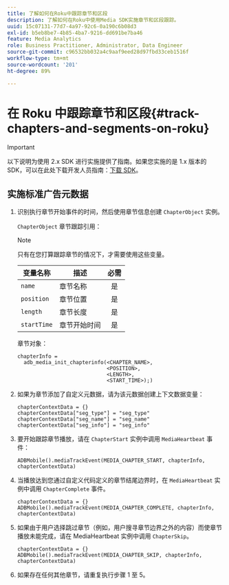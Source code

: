 ```yaml
---
title: 了解如何在Roku中跟踪章节和区段
description: 了解如何在Roku中使用Media SDK实施章节和区段跟踪。
uuid: 15c07131-77d7-4a97-92c6-0a190c6b08d3
exl-id: b5eb8be7-4b85-4ba7-9216-dd691be7ba46
feature: Media Analytics
role: Business Practitioner, Administrator, Data Engineer
source-git-commit: c96532bb032a4c9aaf9eed28d97fbd33ceb1516f
workflow-type: tm+mt
source-wordcount: '201'
ht-degree: 89%

---
```


# 在 Roku 中跟踪章节和区段{#track-chapters-and-segments-on-roku}

>[!IMPORTANT]
>
>以下说明为使用 2.x SDK 进行实施提供了指南。如果您实施的是 1.x 版本的 SDK，可以在此处下载开发人员指南：[下载 SDK](/help/sdk-implement/download-sdks.md)。

## 实施标准广告元数据

1. 识别执行章节开始事件的时间，然后使用章节信息创建 `ChapterObject` 实例。

   `ChapterObject` 章节跟踪引用：

   >[!NOTE]
   >
   >只有在您打算跟踪章节的情况下，才需要使用这些变量。

   | 变量名称 | 描述 | 必需 |
   | --- | --- | :---: |
   | `name` | 章节名称 | 是 |
   | `position` | 章节位置 | 是 |
   | `length` | 章节长度 | 是 |
   | `startTime` | 章节开始时间 | 是 |

   章节对象：

   ```
   chapterInfo =  
     adb_media_init_chapterinfo(<CHAPTER_NAME>,  
                                <POSITION>,  
                                <LENGTH>,  
                                <START_TIME>);)
   ```

1. 如果为章节添加了自定义元数据，请为该元数据创建上下文数据变量：

   ```
   chapterContextData = {} 
   chapterContextData["seg_type"] = "seg_type" 
   chapterContextData["seg_name"] = "seg_name" 
   chapterContextData["seg_info"] = "seg_info"
   ```

1. 要开始跟踪章节播放，请在 `ChapterStart` 实例中调用 `MediaHeartbeat` 事件：

   ```
   ADBMobile().mediaTrackEvent(MEDIA_CHAPTER_START, chapterInfo, chapterContextData)
   ```

1. 当播放达到您通过自定义代码定义的章节结尾边界时，在 `MediaHeartbeat` 实例中调用 `ChapterComplete` 事件。

   ```
   chapterContextData = {} 
   ADBMobile().mediaTrackEvent(MEDIA_CHAPTER_COMPLETE, chapterInfo, chapterContextData)
   ```

1. 如果由于用户选择跳过章节（例如，用户搜寻章节边界之外的内容）而使章节播放未能完成，请在 MediaHeartbeat 实例中调用 `ChapterSkip`。

   ```
   chapterContextData = {} 
   ADBMobile().mediaTrackEvent(MEDIA_CHAPTER_SKIP, chapterInfo, chapterContextData)
   ```

1. 如果存在任何其他章节，请重复执行步骤 1 至 5。
